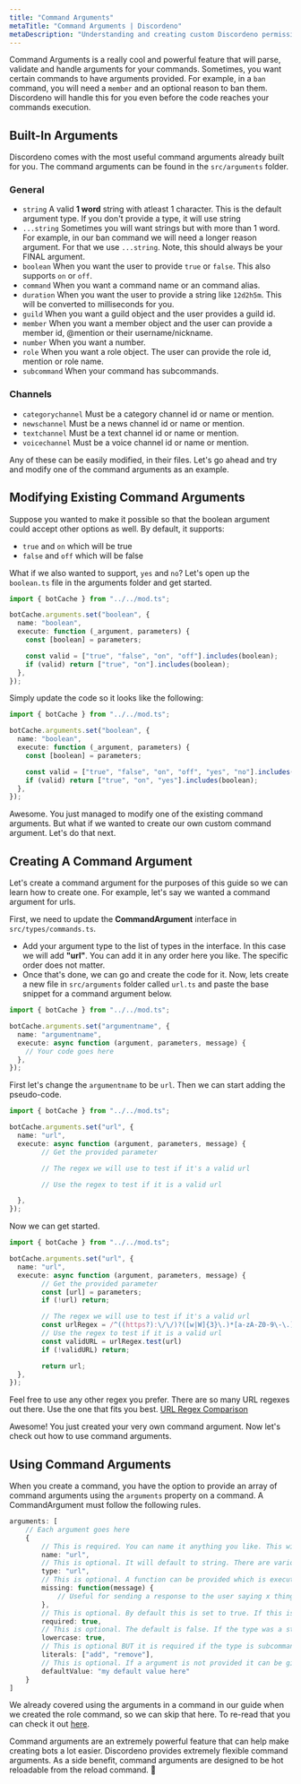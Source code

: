 ```yaml
---
title: "Command Arguments"
metaTitle: "Command Arguments | Discordeno"
metaDescription: "Understanding and creating custom Discordeno permission levels!"
---
```


Command Arguments is a really cool and powerful feature that will parse, validate and handle arguments for your commands. Sometimes, you want certain commands to have arguments provided. For example, in a `ban` command, you will need a `member` and an optional reason to ban them. Discordeno will handle this for you even before the code reaches your commands execution.

## Built-In Arguments

Discordeno comes with the most useful command arguments already built for you. The command arguments can be found in the `src/arguments` folder.

### General
- `string` A valid **1 word** string with atleast 1 character. This is the default argument type. If you don't provide a type, it will use string
- `...string` Sometimes you will want strings but with more than 1 word. For example, in our ban command we will need a longer reason argument. For that we use `...string`. Note, this should always be your FINAL argument.
- `boolean` When you want the user to provide `true` or `false`. This also supports `on` or `off`.
- `command` When you want a command name or an command alias.
- `duration` When you want the user to provide a string like `12d2h5m`. This will be converted to milliseconds for you.
- `guild` When you want a guild object and the user provides a guild id.
- `member` When you want a member object and the user can provide a member id, @mention or their username/nickname.
- `number` When you want a number.
- `role` When you want a role object. The user can provide the role id, mention or role name.
- `subcommand` When your command has subcommands.


### Channels

- `categorychannel` Must be a category channel id or name or mention.
- `newschannel` Must be a news channel id or name or mention.
- `textchannel` Must be a text channel id or name or mention.
- `voicechannel` Must be a voice channel id or name or mention.


Any of these can be easily modified, in their files. Let's go ahead and try and modify one of the command arguments as an example.

## Modifying Existing Command Arguments

Suppose you wanted to make it possible so that the boolean argument could accept other options as well. By default, it supports:

- `true` and `on` which will be true
- `false` and `off` which will be false

What if we also wanted to support, `yes` and `no`? Let's open up the `boolean.ts` file in the arguments folder and get started.

```ts
import { botCache } from "../../mod.ts";

botCache.arguments.set("boolean", {
  name: "boolean",
  execute: function (_argument, parameters) {
    const [boolean] = parameters;

    const valid = ["true", "false", "on", "off"].includes(boolean);
    if (valid) return ["true", "on"].includes(boolean);
  },
});
```

Simply update the code so it looks like the following:

```ts
import { botCache } from "../../mod.ts";

botCache.arguments.set("boolean", {
  name: "boolean",
  execute: function (_argument, parameters) {
    const [boolean] = parameters;

    const valid = ["true", "false", "on", "off", "yes", "no"].includes(boolean);
    if (valid) return ["true", "on", "yes"].includes(boolean);
  },
});
```

Awesome. You just managed to modify one of the existing command arguments. But what if we wanted to create our own custom command argument. Let's do that next.

## Creating A Command Argument

Let's create a command argument for the purposes of this guide so we can learn how to create one. For example, let's say we wanted a command argument for urls.

First, we need to update the **CommandArgument** interface in `src/types/commands.ts`.

- Add your argument type to the list of types in the interface. In this case we will add **"url"**. You can add it in any order here you like. The specific order does not matter.
- Once that's done, we can go and create the code for it. Now, lets create a new file in `src/arguments` folder called `url.ts` and paste the base snippet for a command argument below.

```ts
import { botCache } from "../../mod.ts";

botCache.arguments.set("argumentname", {
  name: "argumentname",
  execute: async function (argument, parameters, message) {
    // Your code goes here
  },
});
```

First let's change the `argumentname` to be `url`. Then we can start adding the pseudo-code.

```ts
import { botCache } from "../../mod.ts";

botCache.arguments.set("url", {
  name: "url",
  execute: async function (argument, parameters, message) {
		// Get the provided parameter

		// The regex we will use to test if it's a valid url

		// Use the regex to test if it is a valid url

  },
});
```

Now we can get started.

```ts
import { botCache } from "../../mod.ts";

botCache.arguments.set("url", {
  name: "url",
  execute: async function (argument, parameters, message) {
		// Get the provided parameter
		const [url] = parameters;
		if (!url) return;

		// The regex we will use to test if it's a valid url
		const urlRegex = /^((https?):\/\/)?([w|W]{3}\.)*[a-zA-Z0-9\-\.]{3,}\.[a-zA-Z]{2,}(\.[a-zA-Z]{2,})?$/
		// Use the regex to test if it is a valid url
		const validURL = urlRegex.test(url)
		if (!validURL) return;

		return url;
  },
});
```

Feel free to use any other regex you prefer. There are so many URL regexes out there. Use the one that fits you best. [URL Regex Comparison](https://mathiasbynens.be/demo/url-regex)

Awesome! You just created your very own command argument. Now let's check out how to use command arguments.

## Using Command Arguments

When you create a command, you have the option to provide an array of command arguments using the `arguments` property on a command. A CommandArgument must follow the following rules.

```ts
arguments: [
	// Each argument goes here
	{
		// This is required. You can name it anything you like. This will be used when you want to access the properties. For example, `args.url` will be done to use this argument when the command code is written.
		name: "url",
		// This is optional. It will default to string. There are various types available and will be shown to you through auto-completion. For our case, let's use the `url` argument we just created.
		type: "url",
		// This is optional. A function can be provided which is executed when the user does not provide a valid argument.
		missing: function(message) {
			// Useful for sending a response to the user saying x thing wasnt provided properly.
		},
		// This is optional. By default this is set to true. If this is true and a command was NOT provided, the command will not be executed UNLESS a defaultValue was provided.
		required: true,
		// This is optional. The default is false. If the type was a string or ...string, this can forcibly lowercase the string.
		lowercase: true,
		// This is optional BUT it is required if the type is subcommand.  When you have a type of string or subcommand you can sometimes want very specific keywords like `add` or `remove`.
		literals: ["add", "remove"],
		// This is optional. If a argument is not provided it can be given a default argument. Useful for a default subcommand if you wish.
		defaultValue: "my default value here"
	}
]
```

We already covered using the arguments in a command in our guide when we created the role command, so we can skip that here. To re-read that you can check it out [here](https://discordeno.netlify.app/stepbystep/createcommand#arguments).

Command arguments are an extremely powerful feature that can help make creating bots a lot easier. Discordeno provides extremely flexible command arguments. As a side benefit, command arguments are designed to be hot reloadable from the reload command. 🎉
